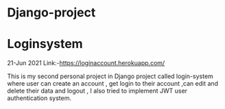 # Django-project
# Loginsystem
21-Jun 2021 
Link:-https://loginaccount.herokuapp.com/

This is my second personal project in Django project called 
login-system where user can create an account , 
get login to their account ,can edit and delete their data and logout , 
I also tried to implement JWT  user authentication system.
